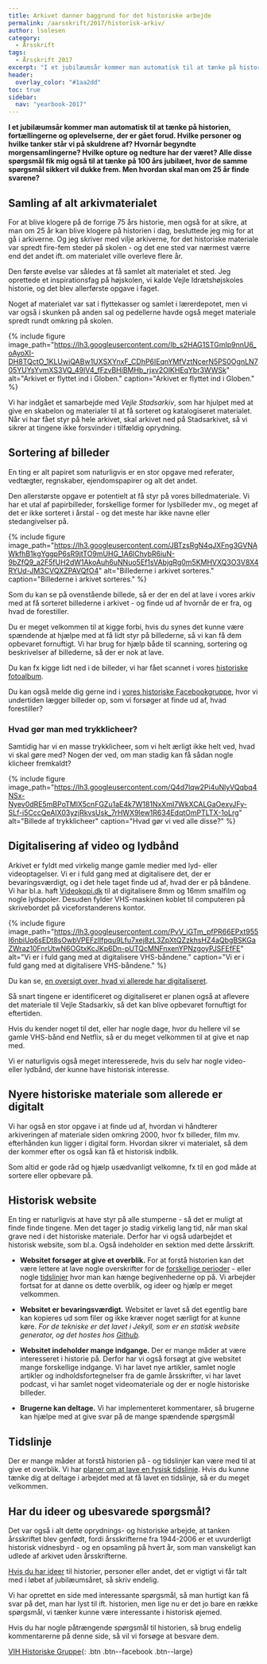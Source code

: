 ```yaml
---
title: Arkivet danner baggrund for det historiske arbejde
permalink: /aarsskrift/2017/historisk-arkiv/
author: lsolesen
category:
  - Årsskrift
tags:
  - Årsskrift 2017
excerpt: "I et jubilæumsår kommer man automatisk til at tænke på historien, fortællingerne og oplevelserne, der er gået forud. Lars Olesen fortæller om arbejdet med arkivet, det historiske website og samarbejdet med Stadsarkivet."
header:
  overlay_color: "#1aa2dd"
toc: true
sidebar:
  nav: "yearbook-2017"
---
```


**I et jubilæumsår kommer man automatisk til at tænke på historien, fortællingerne og oplevelserne, der er gået forud. Hvilke personer og hvilke tanker står vi på skuldrene af? Hvornår begyndte morgensamlingerne? Hvilke opture og nedture har der været? Alle disse spørgsmål fik mig også til at tænke på 100 års jubilæet, hvor de samme spørgsmål sikkert vil dukke frem. Men hvordan skal man om 25 år finde svarene?**
 
## Samling af alt arkivmaterialet

For at blive klogere på de forrige 75 års historie, men også for at sikre, at man om 25 år kan blive klogere på historien i dag, besluttede jeg mig for at gå i arkiverne. Og jeg skriver med vilje arkiverne, for det historiske materiale var spredt fire-fem steder på skolen - og det ene sted var nærmest værre end det andet ift. om materialet ville overleve flere år.

Den første øvelse var således at få samlet alt materialet et sted. Jeg oprettede et inspirationsfag på højskolen, vi kalde Vejle Idrætshøjskoles historie, og det blev allerførste opgave i faget.

Noget af materialet var sat i flyttekasser og samlet i lærerdepotet, men vi var også i skunken på anden sal og pedellerne havde også meget materiale spredt rundt omkring på skolen.

{% include figure
    image_path="https://lh3.googleusercontent.com/Ib_s2HAG1STGmIp9nnU6_oAyoXI-DH8TQctO_1KLUwiQABw1UXSXYnxF_CDhP6IEqnYMfVztNcerN5PS0OgnLN705YUYsYvmXS3VQ_49lV4_fFzvBHiBMHb_rjxv2OlKHEqYbr3WWSk"
    alt="Arkivet er flyttet ind i Globen."
    caption="Arkivet er flyttet ind i Globen." %}

Vi har indgået et samarbejde med _Vejle Stadsarkiv_, som har hjulpet med at give en skabelon og materialer til at få sorteret og katalogiseret materialet. Når vi har fået styr på hele arkivet, skal arkivet ned på Stadsarkivet, så vi sikrer at tingene ikke forsvinder i tilfældig oprydning.

## Sortering af billeder

En ting er alt papiret som naturligvis er en stor opgave med referater, vedtægter, regnskaber, ejendomspapirer og alt det andet.

Den allerstørste opgave er potentielt at få styr på vores billedmateriale. Vi har et utal af papirbilleder, forskellige former for lysbilleder mv., og meget af det er ikke sorteret i årstal - og det meste har ikke navne eller stedangivelser på.

{% include figure
    image_path="https://lh3.googleusercontent.com/JBTzsRgN4qJXFng3GVNAWkfhB1kgYggpP6sR9jtTO9mUHG_1A6lChybR6iuN-9bZfQ9_a2F5fUH2dW1AkoAuh6uNNuo5Ef1sVAbjgRg0m5KMHVXQ3O3V8X4RYUd-JM3CVQXZPAVQfO4"
    alt="Billederne i arkivet sorteres."
    caption="Billederne i arkivet sorteres." %}

Som du kan se på ovenstående billede, så er der en del at lave i vores arkiv med at få sorteret billederne i arkivet - og finde ud af hvornår de er fra, og hvad de forestiller.

Du er meget velkommen til at kigge forbi, hvis du synes det kunne være spændende at hjælpe med at få lidt styr på billederne, så vi kan få dem opbevaret fornuftigt. Vi har brug for hjælp både til scanning, sortering og beskrivelser af billederne, så der er nok at lave.

Du kan fx kigge lidt ned i de billeder, vi har fået scannet i vores [historiske fotoalbum](https://photos.app.goo.gl/v9mlKSmEyJsROObG3).

Du kan også melde dig gerne ind i [vores historiske Facebookgruppe](https://www.facebook.com/groups/655406751295188/), hvor vi undertiden lægger billeder op, som vi forsøger at finde ud af, hvad forestiller?

### Hvad gør man med trykklicheer?

Samtidig har vi en masse trykklicheer, som vi helt ærligt ikke helt ved, hvad vi skal gøre med? Nogen der ved, om man stadig kan få sådan nogle klicheer fremkaldt?

{% include figure
    image_path="https://lh3.googleusercontent.com/Q4d7lqw2Pi4uNlyVQqbq4NSx-Nyev0dRE5mBPoTMlX5cnFGZu1aE4k7W181NxXmI7WkXCALGaOexyJFy-SLf-i5CccQeAIX03yzjRkvsUsk_7rHWX9lew1R634EdqtOmPTLTX-1oLrg"
    alt="Billede af trykklicheer"
    caption="Hvad gør vi ved alle disse?" %}
 
## Digitalisering af video og lydbånd

Arkivet er fyldt med virkelig mange gamle medier med lyd- eller videoptagelser. Vi er i fuld gang med at digitalisere det, der er bevaringsværdigt, og i det hele taget finde ud af, hvad der er på båndene. Vi har bl.a. haft [Videokopi.dk](https://videokopi.dk) til at digitalisere 8mm og 16mm smalfilm og nogle lydspoler. Desuden fylder VHS-maskinen koblet til computeren på skrivebordet på viceforstanderens kontor. 

{% include figure
    image_path="https://lh3.googleusercontent.com/PvV_iGTm_pfPR66EPxt955I6nbiUq6sEDt8sOwbVPEFzlIfpqu9Lfu7xej8zL3ZpXtQZzkhsHZ4aQbgBSKGaZWraz10FnrUtwN6OGtxKcJKp6Dn-pUTQcMNFnxenYPNzgoyPJSFEfFE"
    alt="Vi er i fuld gang med at digitalisere VHS-båndene."
    caption="Vi er i fuld gang med at digitalisere VHS-båndene." %}

Du kan se, [en oversigt over, hvad vi allerede har digitaliseret](/digitalisering/).

Så snart tingene er identificeret og digitaliseret er planen også at aflevere det materiale til Vejle Stadsarkiv, så det kan blive opbevaret fornuftigt for eftertiden.

Hvis du kender noget til det, eller har nogle dage, hvor du hellere vil se gamle VHS-bånd end Netflix, så er du meget velkommen til at give et nap med.

Vi er naturligvis også meget interesserede, hvis du selv har nogle video- eller lydbånd, der kunne have historisk interesse.
 
## Nyere historiske materiale som allerede er digitalt

Vi har også en stor opgave i at finde ud af, hvordan vi håndterer arkiveringen af materiale siden omkring 2000, hvor fx billeder, film mv. efterhånden kun ligger i digital form. Hvordan sikrer vi materialet, så dem der kommer efter os også kan få et historisk indblik. 

Som altid er gode råd og hjælp usædvanligt velkomne, fx til en god måde at sortere eller opbevare på.

## Historisk website

En ting er naturligvis at have styr på alle stumperne - så det er muligt at finde finde tingene. Men det tager jo stadig virkelig lang tid, når man skal grave ned i det historiske materiale. Derfor har vi også udarbejdet et historisk website, som bl.a. Også indeholder en sektion med dette årsskrift.

- **Websitet forsøger at give et overblik.** For at forstå historien kan det være lettere at lave nogle overskrifter for de [forskellige perioder](/perioder/) - eller nogle [tidslinjer](/tidslinjer/) hvor man kan hænge begivenhederne op på. Vi arbejder fortsat for at danne os dette overblik, og ideer og hjælp er meget velkommen.

- **Websitet er bevaringsværdigt.** Websitet er lavet så det egentlig bare kan kopieres ud som filer og ikke kræver noget særligt for at kunne køre. _For de tekniske er det lavet i Jekyll, som er en statisk website generator, og det hostes hos [Github](https://github.com/vih/historie)._

- **Websitet indeholder mange indgange.** Der er mange måder at være interesseret i historie på. Derfor har vi også forsøgt at give websitet mange forskellige indgange. Vi har lavet nye artikler, samlet nogle artikler og indholdsfortegnelser fra de gamle årsskrifter, vi har lavet podcast, vi har samlet noget videomateriale og der er nogle historiske billeder.

- **Brugerne kan deltage.** Vi har implementeret kommentarer, så brugerne kan hjælpe med at give svar på de mange spændende spørgsmål

## Tidslinje

Der er mange måder at forstå historien på - og tidslinjer kan være med til at give et overblik. Vi har [planer om at lave en fysisk tidslinje](/plan-tidslinje/). Hvis du kunne tænke dig at deltage i arbejdet med at få lavet en tidslinje, så er du meget velkommen.

## Har du ideer og ubesvarede spørgsmål?

Det var også i alt dette oprydnings- og historiske arbejde, at tanken årsskriftet blev genfødt, fordi årsskrifterne fra 1944-2006 er et uvurderligt historisk vidnesbyrd - og en opsamling på hvert år, som man vanskeligt kan udlede af arkivet uden årsskrifterne.

[Hvis du har ideer](/ideer/) til historier, personer eller andet, det er vigtigt vi får talt med i løbet af jubilæumsåret, så skriv endelig.

Vi har oprettet en side med interessante spørgsmål, så man hurtigt kan få svar på det, man har lyst til ift. historien, men lige nu er det jo bare en række spørgsmål, vi tænker kunne være interessante i historisk øjemed.

Hvis du har nogle påtrængende spørgsmål til historien, så brug endelig kommentarerne på denne side, så vil vi forsøge at besvare dem.

[<i class="fab fa-facebook-f"></i> VIH Historiske Gruppe](https://www.facebook.com/groups/655406751295188/){: .btn .btn--facebook .btn--large}
